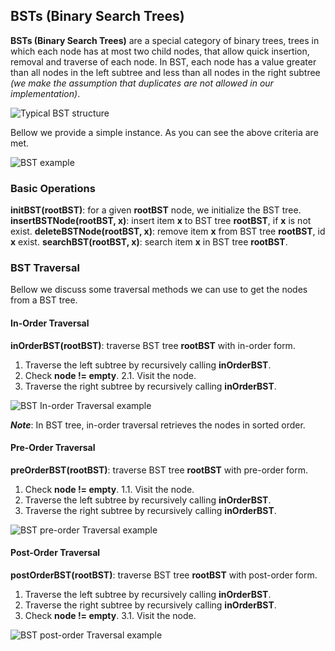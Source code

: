 ## BSTs (Binary Search Trees)

**BSTs (Binary Search Trees)** are a special category of binary trees, trees in which each node has at most two child nodes, that allow quick insertion, removal and traverse of each node. In BST, each node has a value greater than all nodes in the left subtree and less than all nodes in the right subtree *(we make the assumption that duplicates are not allowed in our implementation)*.

![Typical BST structure](http://storage2.static.itmages.com/i/17/0429/h_1493474162_6152056_7197840319.png)

Bellow we provide a simple instance. As you can see the above criteria are met. 

![BST example](http://storage7.static.itmages.com/i/17/0429/h_1493474925_5293235_b320989346.png)

### Basic Operations

**initBST(rootBST)**: for a given **rootBST** node, we initialize the BST tree.
**insertBSTNode(rootBST, x)**: insert item **x** to BST tree **rootBST**, if **x** is not exist.
**deleteBSTNode(rootBST, x)**: remove item **x** from BST tree **rootBST**, id **x** exist.
**searchBST(rootBST, x)**: search item **x** in BST tree **rootBST**.

### BST Traversal

Bellow we discuss some traversal methods we can use to get the nodes from a BST tree.

#### In-Order Traversal

**inOrderBST(rootBST)**: traverse BST tree **rootBST** with in-order form.

1. Traverse the left subtree by recursively calling **inOrderBST**.
2. Check **node != empty**.
2.1. Visit the node.
3. Traverse the right subtree by recursively calling **inOrderBST**.

![BST In-order Traversal example](http://storage7.static.itmages.com/i/17/0429/h_1493477203_3052333_2cfca09af8.png)

***Note***: In BST tree, in-order traversal retrieves the nodes in sorted order.

#### Pre-Order Traversal

**preOrderBST(rootBST)**: traverse BST tree **rootBST** with pre-order form.

1. Check **node != empty**.
1.1. Visit the node.
2. Traverse the left subtree by recursively calling **inOrderBST**.
3. Traverse the right subtree by recursively calling **inOrderBST**.

![BST pre-order Traversal example](http://storage7.static.itmages.com/i/17/0429/h_1493477511_3831110_803a4f4db0.png)

#### Post-Order Traversal

**postOrderBST(rootBST)**: traverse BST tree **rootBST** with post-order form.

1. Traverse the left subtree by recursively calling **inOrderBST**.
2. Traverse the right subtree by recursively calling **inOrderBST**.
3. Check **node != empty**.
3.1. Visit the node.

![BST post-order Traversal example](http://storage3.static.itmages.com/i/17/0429/h_1493477911_5561446_23884aa4bf.png)